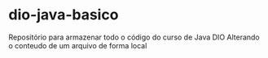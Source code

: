 # dio-java-basico
Repositório para armazenar todo o código do curso de Java DIO
Alterando o conteudo de um arquivo de forma local